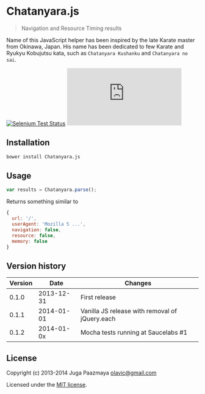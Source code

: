 # Chatanyara.js

> Navigation and Resource Timing results

Name of this JavaScript helper has been inspired by the late Karate master from 
Okinawa, Japan. His name has been dedicated to few Karate and Ryukyu Kobujutsu
kata, such as `Chatanyara Kushanku` and `Chatanyara no sai`.

[![Selenium Test Status](https://saucelabs.com/browser-matrix/paazmaya.svg)](https://saucelabs.com/u/paazmaya)
[![Analytics](https://ga-beacon.appspot.com/UA-2643697-15/Chatanyara.js)](https://github.com/igrigorik/ga-beacon)

## Installation

```sh
bower install Chatanyara.js
```

## Usage

```js
var results = Chatanyara.parse();
```

Returns something similar to

```js
{
  url: '/',
  userAgent: 'Mozilla 5 ...',
  navigation: false,
  resource: false,
  memory: false
}
```

## Version history

Version | Date       | Changes
------- | ---------- | --------
0.1.0   | 2013-12-31 | First release
0.1.1   | 2014-01-01 | Vanilla JS release with removal of jQuery.each
0.1.2   | 2014-01-0x | Mocha tests running at Saucelabs #1

## License

Copyright (c) 2013-2014 Juga Paazmaya <olavic@gmail.com>

Licensed under the [MIT license](LICENSE-MIT).

